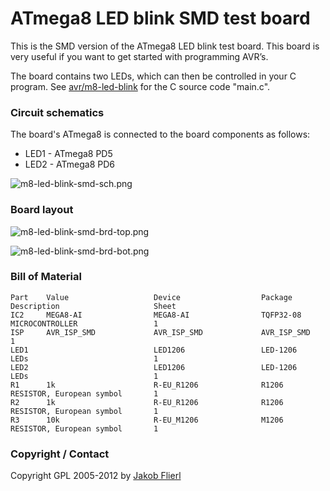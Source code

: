 # ATmega8 LED blink SMD test board

This is the SMD version of the ATmega8 LED blink test board. This board is very useful if you want to get started with programming AVR’s.

The board contains two LEDs, which can then be controlled in your C program. See [avr/m8-led-blink](../../../../tree/master/m8-led-blink) for the C source code "main.c".

### Circuit schematics

The board's ATmega8 is connected to the board components as follows:

* LED1 - ATmega8 PD5
* LED2 - ATmega8 PD6

![m8-led-blink-smd-sch.png](../../../../raw/master/eagle/projects/m8-led-blink-smd/m8-led-blink-smd-sch.png)

### Board layout

![m8-led-blink-smd-brd-top.png](../../../../raw/master/eagle/projects/m8-led-blink-smd/m8-led-blink-smd-brd-top.png)

![m8-led-blink-smd-brd-bot.png](../../../../raw/master/eagle/projects/m8-led-blink-smd/m8-led-blink-smd-brd-bot.png)

### Bill of Material

```
Part    Value                   Device                  Package         Description                     Sheet
IC2     MEGA8-AI                MEGA8-AI                TQFP32-08       MICROCONTROLLER                 1
ISP     AVR_ISP_SMD             AVR_ISP_SMD             AVR_ISP_SMD                                     1
LED1                            LED1206                 LED-1206        LEDs                            1
LED2                            LED1206                 LED-1206        LEDs                            1
R1      1k                      R-EU_R1206              R1206           RESISTOR, European symbol       1
R2      1k                      R-EU_R1206              R1206           RESISTOR, European symbol       1
R3      10k                     R-EU_M1206              M1206           RESISTOR, European symbol       1
```

### Copyright / Contact

Copyright GPL 2005-2012 by [Jakob Flierl](https://github.com/koppi)
